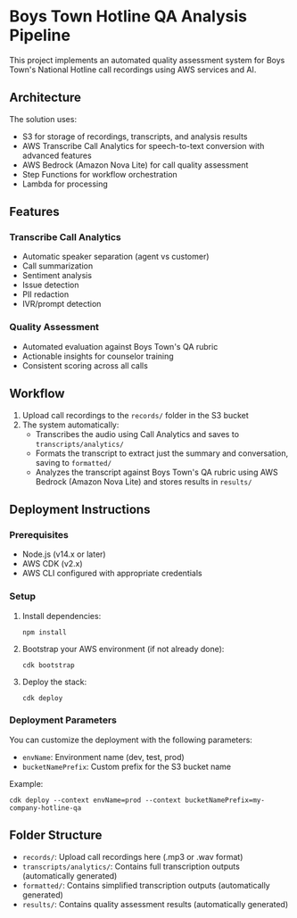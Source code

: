 # Boys Town Hotline QA Analysis Pipeline

This project implements an automated quality assessment system for Boys Town's National Hotline call recordings using AWS services and AI.

## Architecture

The solution uses:
- S3 for storage of recordings, transcripts, and analysis results
- AWS Transcribe Call Analytics for speech-to-text conversion with advanced features
- AWS Bedrock (Amazon Nova Lite) for call quality assessment
- Step Functions for workflow orchestration
- Lambda for processing

## Features

### Transcribe Call Analytics
- Automatic speaker separation (agent vs customer)
- Call summarization
- Sentiment analysis
- Issue detection
- PII redaction
- IVR/prompt detection

### Quality Assessment
- Automated evaluation against Boys Town's QA rubric
- Actionable insights for counselor training
- Consistent scoring across all calls

## Workflow

1. Upload call recordings to the `records/` folder in the S3 bucket
2. The system automatically:
   - Transcribes the audio using Call Analytics and saves to `transcripts/analytics/`
   - Formats the transcript to extract just the summary and conversation, saving to `formatted/`
   - Analyzes the transcript against Boys Town's QA rubric using AWS Bedrock (Amazon Nova Lite) and stores results in `results/`

## Deployment Instructions

### Prerequisites

- Node.js (v14.x or later)
- AWS CDK (v2.x)
- AWS CLI configured with appropriate credentials

### Setup

1. Install dependencies:
   ```
   npm install
   ```

2. Bootstrap your AWS environment (if not already done):
   ```
   cdk bootstrap
   ```

3. Deploy the stack:
   ```
   cdk deploy
   ```

### Deployment Parameters

You can customize the deployment with the following parameters:

- `envName`: Environment name (dev, test, prod)
- `bucketNamePrefix`: Custom prefix for the S3 bucket name

Example:
```
cdk deploy --context envName=prod --context bucketNamePrefix=my-company-hotline-qa
```

## Folder Structure

- `records/`: Upload call recordings here (.mp3 or .wav format)
- `transcripts/analytics/`: Contains full transcription outputs (automatically generated)
- `formatted/`: Contains simplified transcription outputs (automatically generated)
- `results/`: Contains quality assessment results (automatically generated)
